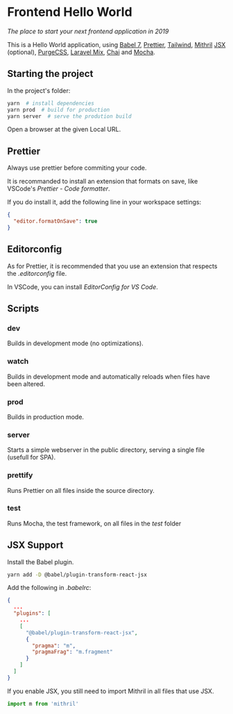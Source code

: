 # Frontend Hello World

_The place to start your next frontend application in 2019_

This is a Hello World application, using [Babel 7](https://babeljs.io/), [Prettier](https://prettier.io/docs/en/index.html), [Tailwind](https://tailwindcss.com/docs/what-is-tailwind/), [Mithril](https://mithril.js.org/#what-is-mithril) [JSX](https://mithril.js.org/jsx.html) (optional), [PurgeCSS](https://www.purgecss.com/), [Laravel Mix](https://laravel-mix.com/docs/4.0/basic-example), [Chai](https://www.chaijs.com/) and [Mocha](https://mochajs.org/).

## Starting the project

In the project's folder:

```bash
yarn  # install dependencies
yarn prod  # build for production
yarn server  # serve the prodution build
```

Open a browser at the given Local URL.

## Prettier

Always use prettier before commiting your code.

It is recommanded to install an extension that formats on save, like VSCode's _Prettier - Code formatter_.

If you do install it, add the following line in your workspace settings:

```json
{
  "editor.formatOnSave": true
}
```

## Editorconfig

As for Prettier, it is recommended that you use an extension that respects the _.editorconfig_ file.

In VSCode, you can install _EditorConfig for VS Code_.

## Scripts

### dev

Builds in development mode (no optimizations).

### watch

Builds in development mode and automatically reloads when files have been altered.

### prod

Builds in production mode.

### server

Starts a simple webserver in the public directory, serving a single file (usefull for SPA).

### prettify

Runs Prettier on all files inside the source directory.

### test

Runs Mocha, the test framework, on all files in the _test_ folder

## JSX Support

Install the Babel plugin.

```bash
yarn add -D @babel/plugin-transform-react-jsx
```

Add the following in _.babelrc_:

```json
{
  ...
  "plugins": [
    ...
    [
      "@babel/plugin-transform-react-jsx",
      {
        "pragma": "m",
        "pragmaFrag": "m.fragment"
      }
    ]
  ]
}
```

If you enable JSX, you still need to import Mithril in all files that use JSX.

```javascript
import m from 'mithril'
```
